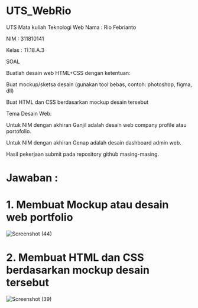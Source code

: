 # UTS_WebRio

UTS Mata kuliah Teknologi Web
Nama : Rio Febrianto

NIM : 311810141

Kelas : TI.18.A.3

SOAL

Buatlah desain web HTML+CSS dengan ketentuan:

Buat mockup/sketsa desain (gunakan tool bebas, contoh: photoshop, figma, dll)

Buat HTML dan CSS berdasarkan mockup desain tersebut

Tema Desain Web:

Untuk NIM dengan akhiran Ganjil adalah desain web company profile atau portofolio.

Untuk NIM dengan akhiran Genap adalah desain dashboard admin web.

Hasil pekerjaan submit pada repository github masing-masing.

# Jawaban :

# 1. Membuat Mockup atau desain web portfolio

![Screenshot (44)](https://user-images.githubusercontent.com/46512504/81065130-26fdd800-8f05-11ea-98e0-d62ef783a6d8.png)

# 2. Membuat HTML dan CSS berdasarkan mockup desain tersebut

![Screenshot (39)](https://user-images.githubusercontent.com/46512504/81065143-2bc28c00-8f05-11ea-944b-d59873a2f0ee.png)
